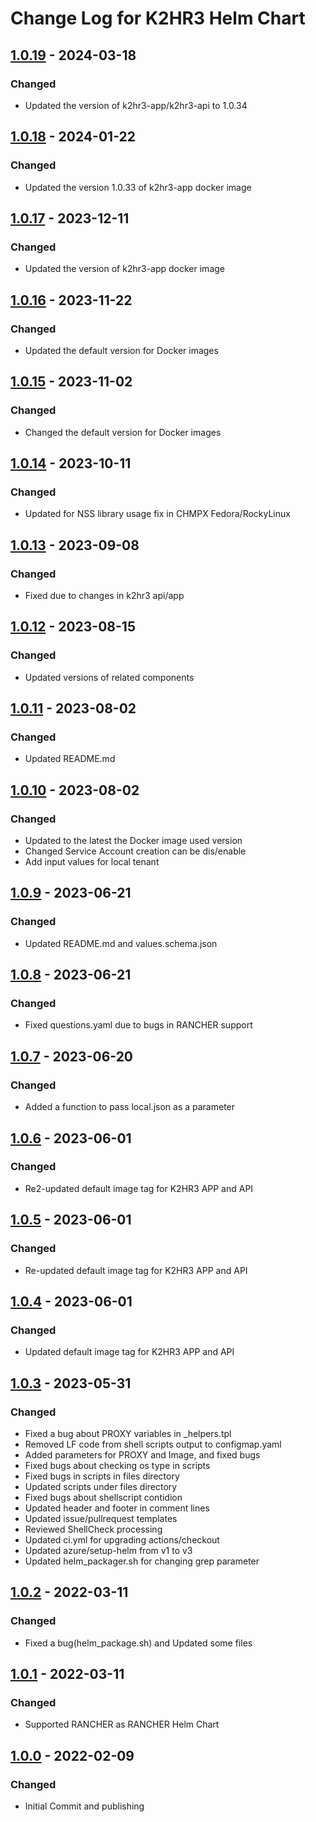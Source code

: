 <!--
K2HR3 Helm Chart

Copyright 2022 Yahoo Japan Corporation.

K2HR3 is K2hdkc based Resource and Roles and policy Rules, gathers 
common management information for the cloud.
K2HR3 can dynamically manage information as "who", "what", "operate".
These are stored as roles, resources, policies in K2hdkc, and the
client system can dynamically read and modify these information.

For the full copyright and license information, please view
the license file that was distributed with this source code.

AUTHOR:   Takeshi Nakatani
CREATE:   Wed Jan 19 2022
REVISION:
-----------------------------------------------------------

[About This file]
This file format is based on [Keep a Changelog](https://keepachangelog.com/en/1.0.0/),
and the version in this repository adheres to
[Semantic Versioning](https://semver.org/spec/v2.0.0.html).

In addition, the following rules apply to this file update.
This file is updated only when it is released and published,
because it is difficult to operate this file every time the
file is updated or changed.
Therefore, we do not use [Unreleased] in this file.

The items should be added in each release are as follows:
	-----------------
	## [0.0.0] - YYYY-MM-DD
	### Chnaged
	- Commit message - #<PR number>
	- ...
	
	...
	...
	
	[x.x.x]: https://github.com/yahoojapan/k2hr3_helm_chart/compare/v0.0.0...v0.0.1
	....
	-----------------
Please have a comparison link which is at the end of the
file ready.
-->
# Change Log for K2HR3 Helm Chart

## [1.0.19] - 2024-03-18
### Changed
- Updated the version of k2hr3-app/k2hr3-api to 1.0.34

## [1.0.18] - 2024-01-22
### Changed
- Updated the version 1.0.33 of k2hr3-app docker image

## [1.0.17] - 2023-12-11
### Changed
- Updated the version of k2hr3-app docker image

## [1.0.16] - 2023-11-22
### Changed
- Updated the default version for Docker images

## [1.0.15] - 2023-11-02
### Changed
- Changed the default version for Docker images

## [1.0.14] - 2023-10-11
### Changed
- Updated for NSS library usage fix in CHMPX Fedora/RockyLinux

## [1.0.13] - 2023-09-08
### Changed
- Fixed due to changes in k2hr3 api/app

## [1.0.12] - 2023-08-15
### Changed
- Updated versions of related components

## [1.0.11] - 2023-08-02
### Changed
- Updated README.md

## [1.0.10] - 2023-08-02
### Changed
- Updated to the latest the Docker image used version
- Changed Service Account creation can be dis/enable
- Add input values for local tenant

## [1.0.9] - 2023-06-21
### Changed
- Updated README.md and values.schema.json

## [1.0.8] - 2023-06-21
### Changed
- Fixed questions.yaml due to bugs in RANCHER support

## [1.0.7] - 2023-06-20
### Changed
- Added a function to pass local.json as a parameter

## [1.0.6] - 2023-06-01
### Changed
- Re2-updated default image tag for K2HR3 APP and API

## [1.0.5] - 2023-06-01
### Changed
- Re-updated default image tag for K2HR3 APP and API

## [1.0.4] - 2023-06-01
### Changed
- Updated default image tag for K2HR3 APP and API

## [1.0.3] - 2023-05-31
### Changed
- Fixed a bug about PROXY variables in _helpers.tpl
- Removed LF code from shell scripts output to configmap.yaml
- Added parameters for PROXY and Image, and fixed bugs
- Fixed bugs about checking os type in scripts
- Fixed bugs in scripts in files directory
- Updated scripts under files directory
- Fixed bugs about shellscript contidion
- Updated header and footer in comment lines
- Updated issue/pullrequest templates
- Reviewed ShellCheck processing
- Updated ci.yml for upgrading actions/checkout
- Updated azure/setup-helm from v1 to v3
- Updated helm_packager.sh for changing grep parameter

## [1.0.2] - 2022-03-11
### Changed
- Fixed a bug(helm_package.sh) and Updated some files

## [1.0.1] - 2022-03-11
### Changed
- Supported RANCHER as RANCHER Helm Chart

## [1.0.0] - 2022-02-09
### Changed
- Initial Commit and publishing

[1.0.19]: https://github.com/yahoojapan/k2hr3_helm_chart/compare/v1.0.18...v1.0.19
[1.0.18]: https://github.com/yahoojapan/k2hr3_helm_chart/compare/v1.0.17...v1.0.18
[1.0.17]: https://github.com/yahoojapan/k2hr3_helm_chart/compare/v1.0.16...v1.0.17
[1.0.16]: https://github.com/yahoojapan/k2hr3_helm_chart/compare/v1.0.15...v1.0.16
[1.0.15]: https://github.com/yahoojapan/k2hr3_helm_chart/compare/v1.0.14...v1.0.15
[1.0.14]: https://github.com/yahoojapan/k2hr3_helm_chart/compare/v1.0.13...v1.0.14
[1.0.13]: https://github.com/yahoojapan/k2hr3_helm_chart/compare/v1.0.12...v1.0.13
[1.0.12]: https://github.com/yahoojapan/k2hr3_helm_chart/compare/v1.0.11...v1.0.12
[1.0.11]: https://github.com/yahoojapan/k2hr3_helm_chart/compare/v1.0.10...v1.0.11
[1.0.10]: https://github.com/yahoojapan/k2hr3_helm_chart/compare/v1.0.9...v1.0.10
[1.0.9]: https://github.com/yahoojapan/k2hr3_helm_chart/compare/v1.0.8...v1.0.9
[1.0.8]: https://github.com/yahoojapan/k2hr3_helm_chart/compare/v1.0.7...v1.0.8
[1.0.7]: https://github.com/yahoojapan/k2hr3_helm_chart/compare/v1.0.6...v1.0.7
[1.0.6]: https://github.com/yahoojapan/k2hr3_helm_chart/compare/v1.0.5...v1.0.6
[1.0.5]: https://github.com/yahoojapan/k2hr3_helm_chart/compare/v1.0.4...v1.0.5
[1.0.4]: https://github.com/yahoojapan/k2hr3_helm_chart/compare/v1.0.3...v1.0.4
[1.0.3]: https://github.com/yahoojapan/k2hr3_helm_chart/compare/v1.0.2...v1.0.3
[1.0.2]: https://github.com/yahoojapan/k2hr3_helm_chart/compare/v1.0.1...v1.0.2
[1.0.1]: https://github.com/yahoojapan/k2hr3_helm_chart/compare/v1.0.0...v1.0.1
[1.0.0]: https://github.com/yahoojapan/k2hr3_helm_chart/compare/58ea5df...v1.0.0
